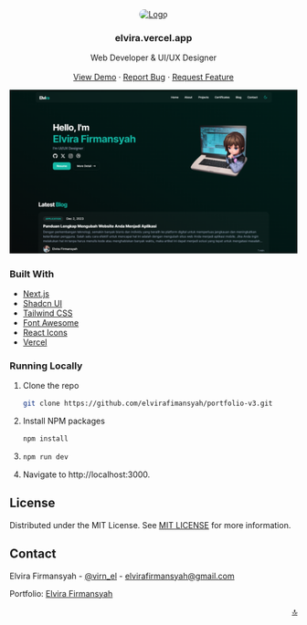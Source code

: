 <div id="top"></div>

<!-- PROJECT LOGO -->
<div align="center">
  <a href="https://github.com/othneildrew/Best-README-Template">
    <img src="public/favicon.ico" alt="Logo" width="80" height="80" style="border-radius: 10px">
  </a>

  <h3 align="center">elvira.vercel.app</h3>

  <p align="center">
    Web Developer & UI/UX Designer
    <br />
    <br />
    <a href="https://elvira.vercel.app" target="_blank">View Demo</a>
    ·
    <a href="https://github.com/elvirafimansyah/portfolio-v3/issues">Report Bug</a>
    ·
    <a href="https://github.com/elvirafimansyah/portfolio-v3/issues">Request Feature</a>
  </p>
</div>

<!-- ABOUT THE PROJECT -->
<img src="public/assets/img/preview.png" alt="Gambar" >

### Built With

* [Next.js](https://nextjs.org/)
* [Shadcn UI](https://ui.shadcn.com/)
* [Tailwind CSS](https://tailwindcss.com/)
* [Font Awesome](https://fontawesome.com/)
* [React Icons](https://react-icons.github.io/react-icons/)
* [Vercel](https://vercel.com/)


### Running Locally
1. Clone the repo
   ```sh
   git clone https://github.com/elvirafimansyah/portfolio-v3.git
   ```
3. Install NPM packages
   ```sh
   npm install
   ```
2. ```sh
   npm run dev
   ```
3. Navigate to http://localhost:3000.


<!-- LICENSE -->
## License

Distributed under the MIT License. See [MIT LICENSE](LICENSE) for more information.


<!-- CONTACT -->
## Contact

Elvira Firmansyah - [@virn_el](https://instagram.com/virn_el) - elvirafirmansyah@gmail.com

Portfolio: [Elvira Firmansyah](https://elvira.vercel.app)

<p align="right"><a href="#top">🔝</a></p>

